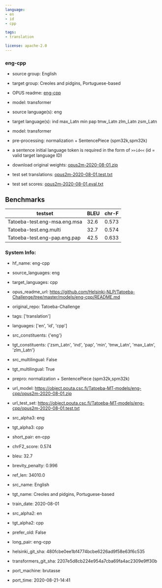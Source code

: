```yaml
---
language: 
- en
- id
- cpp

tags:
- translation

license: apache-2.0
---
```


### eng-cpp

* source group: English 
* target group: Creoles and pidgins, Portuguese-based 
*  OPUS readme: [eng-cpp](https://github.com/Helsinki-NLP/Tatoeba-Challenge/tree/master/models/eng-cpp/README.md)

*  model: transformer
* source language(s): eng
* target language(s): ind max_Latn min pap tmw_Latn zlm_Latn zsm_Latn
* model: transformer
* pre-processing: normalization + SentencePiece (spm32k,spm32k)
* a sentence initial language token is required in the form of `>>id<<` (id = valid target language ID)
* download original weights: [opus2m-2020-08-01.zip](https://object.pouta.csc.fi/Tatoeba-MT-models/eng-cpp/opus2m-2020-08-01.zip)
* test set translations: [opus2m-2020-08-01.test.txt](https://object.pouta.csc.fi/Tatoeba-MT-models/eng-cpp/opus2m-2020-08-01.test.txt)
* test set scores: [opus2m-2020-08-01.eval.txt](https://object.pouta.csc.fi/Tatoeba-MT-models/eng-cpp/opus2m-2020-08-01.eval.txt)

## Benchmarks

| testset               | BLEU  | chr-F |
|-----------------------|-------|-------|
| Tatoeba-test.eng-msa.eng.msa 	| 32.6 	| 0.573 |
| Tatoeba-test.eng.multi 	| 32.7 	| 0.574 |
| Tatoeba-test.eng-pap.eng.pap 	| 42.5 	| 0.633 |


### System Info: 
- hf_name: eng-cpp

- source_languages: eng

- target_languages: cpp

- opus_readme_url: https://github.com/Helsinki-NLP/Tatoeba-Challenge/tree/master/models/eng-cpp/README.md

- original_repo: Tatoeba-Challenge

- tags: ['translation']

- languages: ['en', 'id', 'cpp']

- src_constituents: {'eng'}

- tgt_constituents: {'zsm_Latn', 'ind', 'pap', 'min', 'tmw_Latn', 'max_Latn', 'zlm_Latn'}

- src_multilingual: False

- tgt_multilingual: True

- prepro:  normalization + SentencePiece (spm32k,spm32k)

- url_model: https://object.pouta.csc.fi/Tatoeba-MT-models/eng-cpp/opus2m-2020-08-01.zip

- url_test_set: https://object.pouta.csc.fi/Tatoeba-MT-models/eng-cpp/opus2m-2020-08-01.test.txt

- src_alpha3: eng

- tgt_alpha3: cpp

- short_pair: en-cpp

- chrF2_score: 0.574

- bleu: 32.7

- brevity_penalty: 0.996

- ref_len: 34010.0

- src_name: English

- tgt_name: Creoles and pidgins, Portuguese-based

- train_date: 2020-08-01

- src_alpha2: en

- tgt_alpha2: cpp

- prefer_old: False

- long_pair: eng-cpp

- helsinki_git_sha: 480fcbe0ee1bf4774bcbe6226ad9f58e63f6c535

- transformers_git_sha: 2207e5d8cb224e954a7cba69fa4ac2309e9ff30b

- port_machine: brutasse

- port_time: 2020-08-21-14:41
